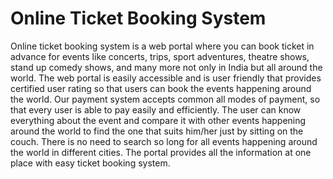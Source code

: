 # Online Ticket Booking System


Online ticket booking system is a web portal where you can book ticket in advance for events like
concerts, trips, sport adventures, theatre shows, stand up comedy shows, and many more not only
in India but all around the world.
The web portal is easily accessible and is user friendly that provides certified user rating so that
users can book the events happening around the world.
Our payment system accepts common all modes of payment, so that every user is able to pay
easily and efficiently.
The user can know everything about the event and compare it with other events happening around
the world to find the one that suits him/her just by sitting on the couch.
There is no need to search so long for all events happening around the world in different cities.
The portal provides all the information at one place with easy ticket booking system.
